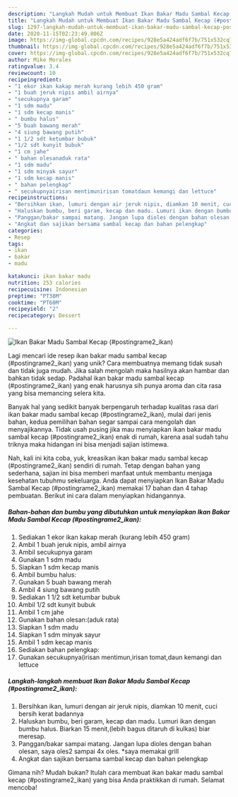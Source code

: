 ```yaml
---
description: "Langkah Mudah untuk Membuat Ikan Bakar Madu Sambal Kecap (#postingrame2_ikan) Anti Gagal"
title: "Langkah Mudah untuk Membuat Ikan Bakar Madu Sambal Kecap (#postingrame2_ikan) Anti Gagal"
slug: 1297-langkah-mudah-untuk-membuat-ikan-bakar-madu-sambal-kecap-postingrame2-ikan-anti-gagal
date: 2020-11-15T02:23:49.806Z
image: https://img-global.cpcdn.com/recipes/928e5a424adf6f7b/751x532cq70/ikan-bakar-madu-sambal-kecap-postingrame2_ikan-foto-resep-utama.jpg
thumbnail: https://img-global.cpcdn.com/recipes/928e5a424adf6f7b/751x532cq70/ikan-bakar-madu-sambal-kecap-postingrame2_ikan-foto-resep-utama.jpg
cover: https://img-global.cpcdn.com/recipes/928e5a424adf6f7b/751x532cq70/ikan-bakar-madu-sambal-kecap-postingrame2_ikan-foto-resep-utama.jpg
author: Mike Morales
ratingvalue: 3.4
reviewcount: 10
recipeingredient:
- "1 ekor ikan kakap merah kurang lebih 450 gram"
- "1 buah jeruk nipis ambil airnya"
- "secukupnya garam"
- "1 sdm madu"
- "1 sdm kecap manis"
- " bumbu halus"
- "5 buah bawang merah"
- "4 siung bawang putih"
- "1 1/2 sdt ketumbar bubuk"
- "1/2 sdt kunyit bubuk"
- "1 cm jahe"
- " bahan olesanaduk rata"
- "1 sdm madu"
- "1 sdm minyak sayur"
- "1 sdm kecap manis"
- " bahan pelengkap"
- " secukupnyairisan mentimunirisan tomatdaun kemangi dan lettuce"
recipeinstructions:
- "Bersihkan ikan, lumuri dengan air jeruk nipis, diamkan 10 menit, cuci bersih kerat badannya"
- "Haluskan bumbu, beri garam, kecap dan madu. Lumuri ikan dengan bumbu halus. Biarkan 15 menit,(lebih bagus ditaruh di kulkas) biar meresap."
- "Panggan/bakar sampai matang. Jangan lupa dioles dengan bahan olesan, saya oles2 sampai 4x oles. *saya memakai grill"
- "Angkat dan sajikan bersama sambal kecap dan bahan pelengkap"
categories:
- Resep
tags:
- ikan
- bakar
- madu

katakunci: ikan bakar madu 
nutrition: 253 calories
recipecuisine: Indonesian
preptime: "PT38M"
cooktime: "PT60M"
recipeyield: "2"
recipecategory: Dessert

---
```



![Ikan Bakar Madu Sambal Kecap (#postingrame2_ikan)](https://img-global.cpcdn.com/recipes/928e5a424adf6f7b/751x532cq70/ikan-bakar-madu-sambal-kecap-postingrame2_ikan-foto-resep-utama.jpg)

Lagi mencari ide resep ikan bakar madu sambal kecap (#postingrame2_ikan) yang unik? Cara membuatnya memang tidak susah dan tidak juga mudah. Jika salah mengolah maka hasilnya akan hambar dan bahkan tidak sedap. Padahal ikan bakar madu sambal kecap (#postingrame2_ikan) yang enak harusnya sih punya aroma dan cita rasa yang bisa memancing selera kita.



Banyak hal yang sedikit banyak berpengaruh terhadap kualitas rasa dari ikan bakar madu sambal kecap (#postingrame2_ikan), mulai dari jenis bahan, kedua pemilihan bahan segar sampai cara mengolah dan menyajikannya. Tidak usah pusing jika mau menyiapkan ikan bakar madu sambal kecap (#postingrame2_ikan) enak di rumah, karena asal sudah tahu triknya maka hidangan ini bisa menjadi sajian istimewa.


Nah, kali ini kita coba, yuk, kreasikan ikan bakar madu sambal kecap (#postingrame2_ikan) sendiri di rumah. Tetap dengan bahan yang sederhana, sajian ini bisa memberi manfaat untuk membantu menjaga kesehatan tubuhmu sekeluarga. Anda dapat menyiapkan Ikan Bakar Madu Sambal Kecap (#postingrame2_ikan) memakai 17 bahan dan 4 tahap pembuatan. Berikut ini cara dalam menyiapkan hidangannya.

<!--inarticleads1-->

##### Bahan-bahan dan bumbu yang dibutuhkan untuk menyiapkan Ikan Bakar Madu Sambal Kecap (#postingrame2_ikan):

1. Sediakan 1 ekor ikan kakap merah (kurang lebih 450 gram)
1. Ambil 1 buah jeruk nipis, ambil airnya
1. Ambil secukupnya garam
1. Gunakan 1 sdm madu
1. Siapkan 1 sdm kecap manis
1. Ambil  bumbu halus:
1. Gunakan 5 buah bawang merah
1. Ambil 4 siung bawang putih
1. Sediakan 1 1/2 sdt ketumbar bubuk
1. Ambil 1/2 sdt kunyit bubuk
1. Ambil 1 cm jahe
1. Gunakan  bahan olesan:(aduk rata)
1. Siapkan 1 sdm madu
1. Siapkan 1 sdm minyak sayur
1. Ambil 1 sdm kecap manis
1. Sediakan  bahan pelengkap:
1. Gunakan  secukupnya(irisan mentimun,irisan tomat,daun kemangi dan lettuce




<!--inarticleads2-->

##### Langkah-langkah membuat Ikan Bakar Madu Sambal Kecap (#postingrame2_ikan):

1. Bersihkan ikan, lumuri dengan air jeruk nipis, diamkan 10 menit, cuci bersih kerat badannya
1. Haluskan bumbu, beri garam, kecap dan madu. Lumuri ikan dengan bumbu halus. Biarkan 15 menit,(lebih bagus ditaruh di kulkas) biar meresap.
1. Panggan/bakar sampai matang. Jangan lupa dioles dengan bahan olesan, saya oles2 sampai 4x oles. *saya memakai grill
1. Angkat dan sajikan bersama sambal kecap dan bahan pelengkap




Gimana nih? Mudah bukan? Itulah cara membuat ikan bakar madu sambal kecap (#postingrame2_ikan) yang bisa Anda praktikkan di rumah. Selamat mencoba!
